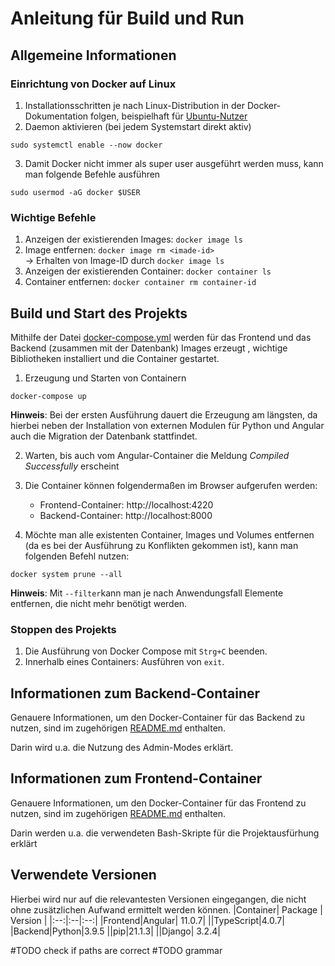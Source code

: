 # Anleitung für Build und Run

## Allgemeine Informationen
### Einrichtung von Docker auf Linux
1. Installationsschritten je nach Linux-Distribution in der Docker-Dokumentation folgen, beispielhaft für [Ubuntu-Nutzer](https://docs.docker.com/engine/install/ubuntu/) 
2. Daemon aktivieren (bei jedem Systemstart direkt aktiv)
```
sudo systemctl enable --now docker
```
3. Damit Docker nicht immer als super user ausgeführt werden muss, kann man folgende Befehle ausführen
```
sudo usermod -aG docker $USER
```
### Wichtige Befehle
1. Anzeigen der existierenden Images: `docker image ls`
2. Image entfernen: `docker image rm <imade-id>` <br>
&rightarrow; Erhalten von Image-ID durch `docker image ls`
3. Anzeigen der existierenden Container: `docker container ls`
4. Container entfernen: `docker container rm container-id`

## Build und Start des Projekts
Mithilfe der Datei [docker-compose.yml](./docker-compose.yml) werden für das Frontend und das Backend (zusammen mit der Datenbank) Images erzeugt , wichtige Bibliotheken installiert und die Container gestartet.

1. Erzeugung und Starten von Containern
```
docker-compose up
``` 

**Hinweis**: Bei der ersten Ausführung dauert die Erzeugung am längsten, da hierbei neben der Installation von externen Modulen für Python und Angular auch die Migration der Datenbank stattfindet.

2. Warten, bis auch vom Angular-Container die Meldung *Compiled Successfully* erscheint
3. Die Container können folgendermaßen im Browser aufgerufen werden:
    * Frontend-Container: http://localhost:4220 
    * Backend-Container: http://localhost:8000

4. Möchte man alle existenten Container, Images und Volumes entfernen (da es bei der Ausführung zu Konflikten gekommen ist), kann man folgenden Befehl nutzen:
```
docker system prune --all
```
**Hinweis**: Mit `--filter`kann man je nach Anwendungsfall Elemente entfernen, die nicht mehr benötigt werden.

### Stoppen des Projekts
1. Die Ausführung von Docker Compose mit `Strg+C` beenden.
2. Innerhalb eines Containers: Ausführen von `exit`.

## Informationen zum Backend-Container
Genauere Informationen, um den Docker-Container für das Backend zu nutzen, sind im zugehörigen [README.md](./djangoMedPlanner/README.md) enthalten.

Darin wird u.a. die Nutzung des Admin-Modes erklärt.

## Informationen zum Frontend-Container
Genauere Informationen, um den Docker-Container für das Frontend zu nutzen, sind im zugehörigen [README.md](./ngMedPlanner/README.md) enthalten.<br>

Darin werden u.a. die verwendeten Bash-Skripte für die Projektausfürhung erklärt

## Verwendete Versionen
Hierbei wird nur auf die relevantesten Versionen eingegangen, die nicht ohne zusätzlichen Aufwand ermittelt werden können.
|Container| Package | Version |
|:--:|:--|:--:|
|Frontend|Angular| 11.0.7|
||TypeScript|4.0.7|
|Backend|Python|3.9.5
||pip|21.1.3|
||Django| 3.2.4|

#TODO check if paths are correct
#TODO grammar